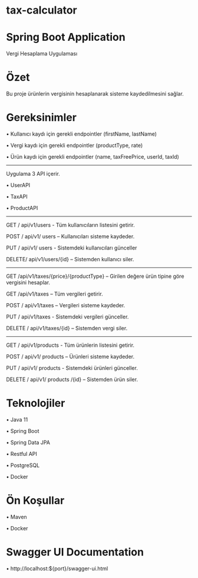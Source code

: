 # tax-calculator

# Spring Boot Application

Vergi Hesaplama Uygulaması

  
# Özet

Bu proje ürünlerin vergisinin hesaplanarak sisteme kaydedilmesini sağlar.

# Gereksinimler

• Kullanıcı kaydı için gerekli endpointler (firstName, lastName)

• Vergi kaydı için gerekli endpointler (productType, rate)

• Ürün kaydı için gerekli endpointler (name, taxFreePrice, userId, taxId)
___

   Uygulama 3 API içerir.
  
• UserAPI

• TaxAPI

• ProductAPI
___

  GET / api/v1/users - Tüm kullanıcıların listesini getirir.
  
  POST / api/v1/ users – Kullanıcıları sisteme kaydeder.
  
  PUT / api/v1/ users  - Sistemdeki kullanıcıları günceller
  
  DELETE/ api/v1/users/{id} – Sistemden kullanıcı siler.
  ___

  GET /api/v1/taxes/{price}/{productType} – Girilen değere ürün tipine göre vergisini hesaplar.
  
  GET /api/v1/taxes – Tüm vergileri getirir.
  
  POST / api/v1/taxes – Vergileri sisteme kaydeder.
  
  PUT / api/v1/taxes - Sistemdeki vergileri günceller.
  
  DELETE / api/v1/taxes/{id} – Sistemden vergi siler.
  ___
  
  GET / api/v1/products - Tüm ürünlerin listesini getirir.
  
  POST / api/v1/ products – Ürünleri sisteme kaydeder.
  
  PUT / api/v1/ products - Sistemdeki ürünleri günceller.
  
  DELETE / api/v1/ products /{id} – Sistemden ürün siler.

# Teknolojiler

• Java 11

• Spring Boot

• Spring Data JPA

• Restful API 

• PostgreSQL

• Docker


# Ön Koşullar

• Maven

• Docker

# Swagger UI Documentation

• http://localhost:${port}/swagger-ui.html

  

